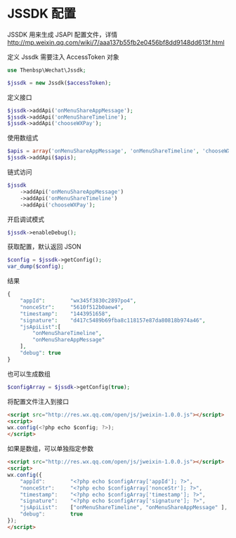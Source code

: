 # JSSDK 配置

JSSDK 用来生成 JSAPI 配置文件，详情 http://mp.weixin.qq.com/wiki/7/aaa137b55fb2e0456bf8dd9148dd613f.html

定义 Jssdk 需要注入 AccessToken 对象

```php
use Thenbsp\Wechat\Jssdk;

$jssdk = new Jssdk($accessToken);
```

定义接口

```php
$jssdk->addApi('onMenuShareAppMessage');
$jssdk->addApi('onMenuShareTimeline');
$jssdk->addApi('chooseWXPay');
```

使用数组式

```php
$apis = array('onMenuShareAppMessage', 'onMenuShareTimeline', 'chooseWXPay')
$jssdk->addApi($apis);
```

链式访问

```php
$jssdk
    ->addApi('onMenuShareAppMessage')
    ->addApi('onMenuShareTimeline')
    ->addApi('chooseWXPay');
```

开启调试模式

```php
$jssdk->enableDebug();
```

获取配置，默认返回 JSON

```php
$config = $jssdk->getConfig();
var_dump($config);
```

结果

```php
{
    "appId":        "wx345f3830c2897po4",
    "nonceStr":     "5610f512b0aew4",
    "timestamp":    "1443951658",
    "signature":    "d417c5489b69fba8c118157e87da80818b974a46",
    "jsApiList":[
        "onMenuShareTimeline",
        "onMenuShareAppMessage"
    ],
    "debug": true
}
```

也可以生成数组

```php
$configArray = $jssdk->getConfig(true);
```

将配置文件注入到接口

```html
<script src="http://res.wx.qq.com/open/js/jweixin-1.0.0.js"></script>
<script>
wx.config(<?php echo $config; ?>);
</script>
```

如果是数组，可以单独指定参数

```html
<script src="http://res.wx.qq.com/open/js/jweixin-1.0.0.js"></script>
<script>
wx.config({
    "appId":        "<?php echo $configArray['appId']; ?>",
    "nonceStr":     "<?php echo $configArray['nonceStr']; ?>",
    "timestamp":    "<?php echo $configArray['timestamp']; ?>",
    "signature":    "<?php echo $configArray['signature']; ?>",
    "jsApiList":    ["onMenuShareTimeline", "onMenuShareAppMessage" ],
    "debug":        true
});
</script>
```